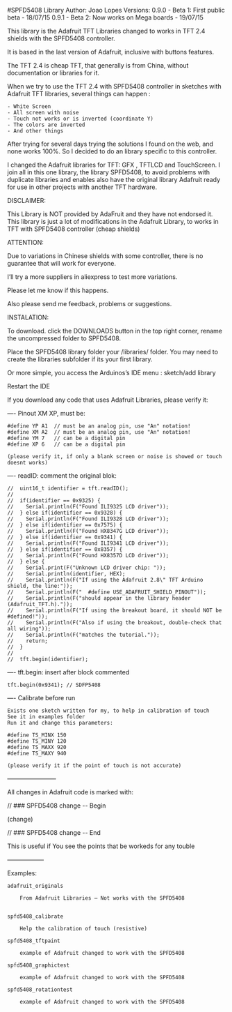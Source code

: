 #SPFD5408 Library
	Author: Joao Lopes
	Versions: 
		0.9.0 - Beta 1: First public beta - 18/07/15
		0.9.1 - Beta 2: Now works on Mega boards - 19/07/15

This library is the Adafruit TFT Libraries changed to works in TFT 2.4 shields with the SPFD5408 controller.

It is based in the last version of Adafruit, inclusive with buttons features.

The TFT 2.4 is cheap TFT, that generally is from China, 
without documentation or libraries for it.

When we try to use the TFT 2.4 with SPFD5408 controller in sketches with Adafruit TFT libraries,
several things can happen :

	- White Screen
	- All screen with noise
	- Touch not works or is inverted (coordinate Y)
	- The colors are inverted
	- And other things

After trying for several days trying the solutions I found on the web, and none works 100%.
So I decided to do an library specific to this controller.

I changed the Adafruit libraries for TFT: GFX , TFTLCD and TouchScreen.
I join all in this one library, the library SPFD5408, to avoid problems with duplicate libraries 
and enables also have the original library Adafruit ready for use in other projects with another TFT hardware.
 

DISCLAIMER:

This Library is NOT provided by AdaFruit and they have not
endorsed it. This library is just a lot of modifications in the Adafruit Library,
to works in TFT with SPFD5408 controller (cheap shields)

ATTENTION: 

Due to variations in Chinese shields with some controller,
there is no guarantee that will work for everyone.

I’ll try a more suppliers in aliexpress to test more variations.

Please let me know if this happens.

Also please send me feedback, problems or suggestions.

INSTALATION:

To download. click the DOWNLOADS button in the top right corner, rename the uncompressed folder to SPFD5408. 

Place the SPFD5408 library folder your <arduinosketchfolder>/libraries/ folder. 
You may need to create the libraries subfolder if its your first library.

Or more simple, you access the Arduinos’s IDE menu : sketch/add library

Restart the IDE

If you download any code that uses Adafruit Libraries, please verify it:

—-  Pinout XM XP, must be:

	#define YP A1  // must be an analog pin, use "An" notation!
	#define XM A2  // must be an analog pin, use "An" notation!
	#define YM 7   // can be a digital pin
	#define XP 6   // can be a digital pin

	(please verify it, if only a blank screen or noise is showed or touch doesnt works)

—- readID: comment the original blok:

	//  uint16_t identifier = tft.readID();
	//
	//  if(identifier == 0x9325) {
	//    Serial.println(F("Found ILI9325 LCD driver"));
	//  } else if(identifier == 0x9328) {
	//    Serial.println(F("Found ILI9328 LCD driver"));
	//  } else if(identifier == 0x7575) {
	//    Serial.println(F("Found HX8347G LCD driver"));
	//  } else if(identifier == 0x9341) {
	//    Serial.println(F("Found ILI9341 LCD driver"));
	//  } else if(identifier == 0x8357) {
	//    Serial.println(F("Found HX8357D LCD driver"));
	//  } else {
	//    Serial.print(F("Unknown LCD driver chip: "));
	//    Serial.println(identifier, HEX);
	//    Serial.println(F("If using the Adafruit 2.8\" TFT Arduino shield, the line:"));
	//    Serial.println(F("  #define USE_ADAFRUIT_SHIELD_PINOUT"));
	//    Serial.println(F("should appear in the library header (Adafruit_TFT.h)."));
	//    Serial.println(F("If using the breakout board, it should NOT be #defined!"));
	//    Serial.println(F("Also if using the breakout, double-check that all wiring"));
	//    Serial.println(F("matches the tutorial."));
	//    return;
	//  }
	//
	//  tft.begin(identifier);

—- tft.begin: insert after block commented

    tft.begin(0x9341); // SDFP5408

—- Calibrate before run 

	Exists one sketch written for my, to help in calibration of touch
	See it in examples folder
	Run it and change this parameters:

	#define TS_MINX 150
	#define TS_MINY 120
	#define TS_MAXX 920
	#define TS_MAXY 940
	
	(please verify it if the point of touch is not accurate)

————————

All changes in Adafruit code is marked with:


  // ### SPFD5408 change -- Begin

  (change)

  // ### SPFD5408 change -- End

  This is useful if You see the points that be workeds for any touble
  
——————

Examples:

	adafruit_originals

		From Adafruit Libraries — Not works with the SPFD5408

	
	spfd5408_calibrate

		Help the calibration of touch (resistive)

	spfd5408_tftpaint

		example of Adafruit changed to work with the SPFD5408

	spfd5408_graphictest

		example of Adafruit changed to work with the SPFD5408

	spfd5408_rotationtest

		example of Adafruit changed to work with the SPFD5408

